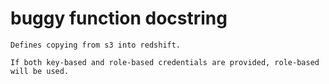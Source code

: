 # buggy function docstring

```text
Defines copying from s3 into redshift.

If both key-based and role-based credentials are provided, role-based will be used.
```